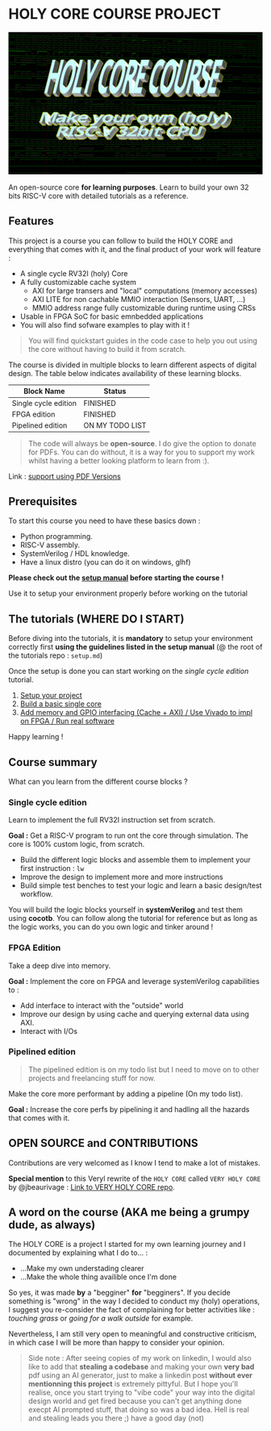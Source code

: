 # HOLY CORE COURSE PROJECT

![waveform banner](./banner.png)

An open-source core **for learning purposes**. Learn to build your own 32 bits RISC-V core with detailed tutorials as a reference.

## Features

This project is a course you can follow to build the HOLY CORE and everything that comes with it, and the final product of your work will feature :

- A single cycle RV32I (holy) Core
- A fully customizable cache system
  - AXI for large transers and "local" computations (memory accesses)
  - AXI LITE for non cachable MMIO interaction (Sensors, UART, ...)
  - MMIO address range fully customizable during runtime using CRSs
- Usable in FPGA SoC for basic emnbedded applications
- You will also find sofware examples to play with it !

> You will find quickstart guides in the code case to help you out using the core without having to build it from scratch.

The course is divided in multiple blocks to learn different aspects of digital design. The table below indicates availability of these learning blocks.

| Block Name            | Status            |
| ----------            | ------            |
| Single cycle edition  | FINISHED   |
| FPGA edition          | FINISHED   |
| Pipelined edition     | ON MY TODO LIST      |

> The code will always be **open-source**. I do give the option to donate for PDFs. You can do without, it is a way for you to support my work whilst having a better looking platform to learn from :).

Link : [support using PDF Versions](https://babinriby.gumroad.com/l/holy_core)

## Prerequisites

To start this course you need to have these basics down :

- Python programming.
- RISC-V assembly.
- SystemVerilog / HDL knowledge.
- Have a linux distro (you can do it on windows, glhf)

**Please check out the [setup manual](./setup.md) before starting the course !**

Use it to setup your environment properly before working on the tutorial

## The tutorials (WHERE DO I START)

Before diving into the tutorials, it is **mandatory** to setup your environment correctly first **using the guidelines listed in the setup manual** (@ the root of the tutorials repo : `setup.md`)

Once the setup is done you can start working on the *single cycle edition* tutorial.

1. [Setup your project](./setup.md)
2. [Build a basic single core](./single_cycle_edition/single_cycle_edition.md)
3. [Add memory and GPIO interfacing (Cache + AXI) / Use Vivado to impl on FPGA / Run real software](./fpga_edition/fpga_edition.md)

Happy learning !

## Course summary

What can you learn from the different course blocks ?

### Single cycle edition

Learn to implement the full RV32I instruction set from scratch.

**Goal :** Get a RISC-V program to run ont the core through simulation. The core is 100% custom logic, from scratch.

- Build the different logic blocks and assemble them to implement your first instruction : ```lw```
- Improve the design to implement more and more instructions
- Build simple test benches to test your logic and learn a basic design/test workflow.

You will build the logic blocks yourself in **systemVerilog** and test them using **cocotb**. You can follow along the tutorial for reference but as long as the logic works, you can do you own logic and tinker around !

### FPGA Edition

Take a deep dive into memory.

**Goal :** Implement the core on FPGA and leverage systemVerilog capabilities to :

- Add interface to interact with the "outside" world
- Improve our design by using cache and querying external data using AXI.
- Interact with I/Os

### Pipelined edition

> The pipelined edition is on my todo list but I need to move on to other projects and freelancing stuff for now.

Make the core more performant by adding a pipeline (On my todo list).

**Goal :** Increase the core perfs by pipelining it and hadling all the hazards that comes with it.

## OPEN SOURCE and CONTRIBUTIONS

Contributions are very welcomed as I know I tend to make a lot of mistakes.

**Special mention** to this Veryl rewrite of the `HOLY CORE` called `VERY HOLY CORE` by @jbeaurivage : [Link to VERY HOLY CORE repo](https://github.com/jbeaurivage/very-holy-core).

## A word on the course (AKA me being a grumpy dude, as always)

The HOLY CORE is a project I started for my own learning journey and I documented by explaining what I do to... :

- ...Make my own understading clearer
- ...Make the whole thing availible once I'm done

So yes, it was made **by** a "begginer" **for** "begginers". If you decide something is "wrong" in the way I decided to conduct my (holy) operations, I suggest you re-consider the fact of complaining for better activities like : *touching grass* or *going for a walk outside* for example.

Nevertheless, I am still very open to meaningful and constructive criticism, in which case I will be more than happy to consider your opinion.

> Side note : After seeing copies of my work on linkedin, I would also like to add that **stealing a codebase** and making your own **very bad** pdf using an AI generator, just to make a linkedin post **without ever mentionning this project** is extremely pittyful. But I hope you'll realise, once you start trying to "vibe code" your way into the digital design world and get fired because you can't get anything done execpt AI prompted stuff, that doing so was a bad idea. Hell is real and stealing leads you there ;) have a good day (not)
